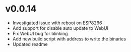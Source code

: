 # v0.0.14

- Investigated issue with reboot on ESP8266
- Add support for disable auto update to WebUI
- Fix WebUI bug for blinking
- Add new build script with address to write the binaries
- Updated readme
